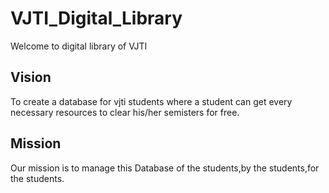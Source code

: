 # VJTI_Digital_Library
Welcome to digital library of VJTI
## Vision
To create a database for vjti students where a student can get every necessary resources to clear his/her semisters for free.
## Mission
Our mission is to manage this Database of the students,by the students,for the students. 
